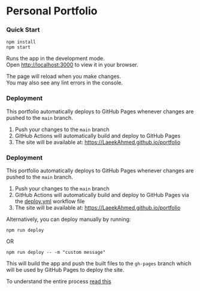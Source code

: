 # Personal Portfolio

### Quick Start

```
npm install
npm start
```

Runs the app in the development mode.\
Open [http://localhost:3000](http://localhost:3000) to view it in your browser.

The page will reload when you make changes.\
You may also see any lint errors in the console.

### Deployment

This portfolio automatically deploys to GitHub Pages whenever changes are pushed to the `main` branch.

1. Push your changes to the `main` branch
2. GitHub Actions will automatically build and deploy to GitHub Pages
3. The site will be available at: https://LaeekAhmed.github.io/portfolio

### Deployment

This portfolio automatically deploys to GitHub Pages whenever changes are pushed to the `main` branch.


1. Push your changes to the `main` branch
2. GitHub Actions will automatically build and deploy to GitHub Pages via the [deploy.yml](.github/workflows/deploy.yml) workflow file
3. The site will be available at: https://LaeekAhmed.github.io/portfolio

Alternatively, you can deploy manually by running:

```
npm run deploy
```

OR 

```
npm run deploy -- -m "custom message"
```

This will build the app and push the built files to the `gh-pages` branch which will be used by GitHub Pages to deploy the site.

To understand the entire process [read this](https://github.com/gitname/react-gh-pages?tab=readme-ov-file#deploying-a-react-app-to-github-pages)